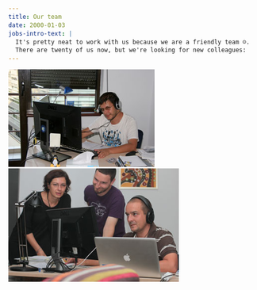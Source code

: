 ```yaml
---
title: Our team
date: 2000-01-03
jobs-intro-text: |
  It's pretty neat to work with us because we are a friendly team ☺.
  There are twenty of us now, but we're looking for new colleagues:
---
```


<img src="/images/team/team2011-1.jpg" alt="Eau de Web team 2011" />
<img src="/images/team/team2011-2.jpg" alt="Eau de Web team 2011" />


